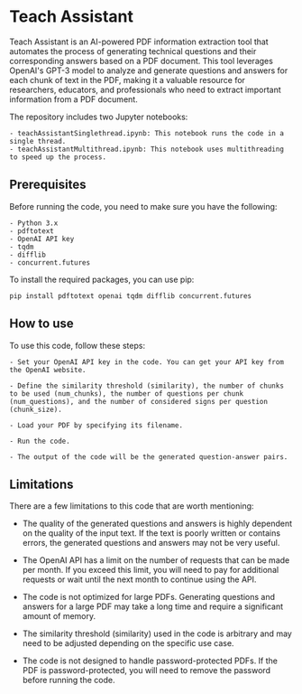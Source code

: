 # Teach Assistant

Teach Assistant is an AI-powered PDF information extraction tool that automates the process of generating technical questions and their corresponding answers based on a PDF document. This tool leverages OpenAI's GPT-3 model to analyze and generate questions and answers for each chunk of text in the PDF, making it a valuable resource for researchers, educators, and professionals who need to extract important information from a PDF document.

The repository includes two Jupyter notebooks:

    - teachAssistantSinglethread.ipynb: This notebook runs the code in a single thread.
    - teachAssistantMultithread.ipynb: This notebook uses multithreading to speed up the process.

## Prerequisites

Before running the code, you need to make sure you have the following:

    - Python 3.x
    - pdftotext
    - OpenAI API key
    - tqdm
    - difflib
    - concurrent.futures

To install the required packages, you can use pip:

``` pip install pdftotext openai tqdm difflib concurrent.futures ```

## How to use

To use this code, follow these steps:

    - Set your OpenAI API key in the code. You can get your API key from the OpenAI website.

    - Define the similarity threshold (similarity), the number of chunks to be used (num_chunks), the number of questions per chunk (num_questions), and the number of considered signs per question (chunk_size).

    - Load your PDF by specifying its filename.

    - Run the code.

    - The output of the code will be the generated question-answer pairs.

## Limitations

There are a few limitations to this code that are worth mentioning:

   - The quality of the generated questions and answers is highly dependent on the quality of the input text. If the text is poorly written or contains errors, the generated questions and answers may not be very useful.

   - The OpenAI API has a limit on the number of requests that can be made per month. If you exceed this limit, you will need to pay for additional requests or wait until the next month to continue using the API.

   - The code is not optimized for large PDFs. Generating questions and answers for a large PDF may take a long time and require a significant amount of memory.

   - The similarity threshold (similarity) used in the code is arbitrary and may need to be adjusted depending on the specific use case.

   - The code is not designed to handle password-protected PDFs. If the PDF is password-protected, you will need to remove the password before running the code.